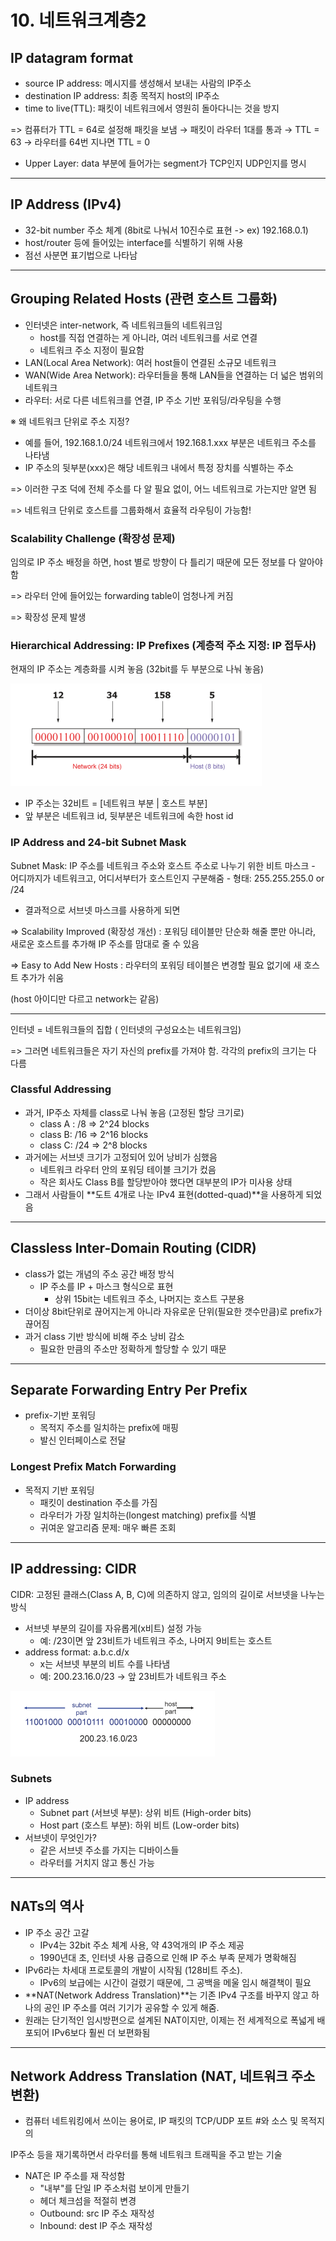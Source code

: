 # 10. 네트워크계층2

## IP datagram format
- source IP address: 메시지를 생성해서 보내는 사람의 IP주소
- destination IP address: 최종 목적지 host의 IP주소
- time to live(TTL): 패킷이 네트워크에서 영원히 돌아다니는 것을 방지


=> 컴퓨터가 TTL = 64로 설정해 패킷을 보냄 → 패킷이 라우터 1대를 통과 → TTL = 63 → 라우터를 64번 지나면 TTL = 0 


- Upper Layer: data 부분에 들어가는 segment가 TCP인지 UDP인지를 명시


---
## IP Address (IPv4)
- 32-bit number 주소 체계 (8bit로 나눠서 10진수로 표현 -> ex) 192.168.0.1)
- host/router 등에 들어있는 interface를 식별하기 위해 사용
- 점선 사분면 표기법으로 나타남


---
## Grouping Related Hosts (관련 호스트 그룹화)
- 인터넷은 inter-network, 즉 네트워크들의 네트워크임
	- host를 직접 연결하는 게 아니라, 여러 네트워크를 서로 연결
	- 네트워크 주소 지정이 필요함
- LAN(Local Area Network): 여러 host들이 연결된 소규모 네트워크
- WAN(Wide Area Network): 라우터들을 통해 LAN들을 연결하는 더 넓은 범위의 네트워크
- 라우터: 서로 다른 네트워크를 연결, IP 주소 기반 포워딩/라우팅을 수행


※ 왜 네트워크 단위로 주소 지정?


- 예를 들어, 192.168.1.0/24 네트워크에서 192.168.1.xxx 부분은 네트워크 주소를 나타냄
- IP 주소의 뒷부분(xxx)은 해당 네트워크 내에서 특정 장치를 식별하는 주소


=> 이러한 구조 덕에 전체 주소를 다 알 필요 없이, 어느 네트워크로 가는지만 알면 됨


=> 네트워크 단위로 호스트를 그룹화해서 효율적 라우팅이 가능함!


### Scalability Challenge (확장성 문제)
임의로 IP 주소 배정을 하면,  host 별로 방향이 다 틀리기 때문에 모든 정보를 다 알아야 함


=> 라우터 안에 들어있는 forwarding table이 엄청나게 커짐


=> 확장성 문제 발생


### Hierarchical Addressing: IP Prefixes (계층적 주소 지정: IP 접두사)

현재의 IP 주소는 계층화를 시켜 놓음 (32bit를 두 부분으로 나눠 놓음)


![alt text](image1.png)


- IP 주소는 32비트 = [네트워크 부분 | 호스트 부분]
- 앞 부분은 네트워크 id, 뒷부분은 네트워크에 속한 host id


### IP Address and 24-bit Subnet Mask

Subnet Mask: IP 주소를 네트워크 주소와 호스트 주소로 나누기 위한 비트 마스크
	- 어디까지가 네트워크고, 어디서부터가 호스트인지 구분해줌
	- 형태: 255.255.255.0 or /24
- 결과적으로 서브넷 마스크를 사용하게 되면


=> Scalability Improved (확장성 개선) : 포워딩 테이블만 단순화 해줄 뿐만 아니라, 새로운 호스트를 추가해 IP 주소를 맘대로 줄 수 있음


=> Easy to Add New Hosts : 라우터의 포워딩 테이블은 변경할 필요 없기에 새 호스트 추가가 쉬움


(host 아이디만 다르고 network는 같음)


---


인터넷 = 네트워크들의 집합 ( 인터넷의 구성요소는 네트워크임)


=> 그러면 네트워크들은 자기 자신의 prefix를 가져야 함. 각각의 prefix의 크기는 다 다름


### Classful Addressing
- 과거, IP주소 자체를 class로 나눠 놓음 (고정된 할당 크기로)
	- class A : /8 => 2^24 blocks
	- class B: /16 => 2^16 blocks 
	- class C: /24 => 2^8 blocks
- 과거에는 서브넷 크기가 고정되어 있어 낭비가 심했음
	- 네트워크 라우터 안의 포워딩 테이블 크기가 컸음
	- 작은 회사도 Class B를 할당받아야 했다면 대부분의 IP가 미사용 상태
- 그래서 사람들이 **도트 4개로 나눈 IPv4 표현(dotted-quad)**을 사용하게 되었음


---
## Classless Inter-Domain Routing (CIDR)
- class가 없는 개념의 주소 공간 배정 방식
	- IP 주소를 IP + 마스크 형식으로 표현
		- 상위 15bit는 네트워크 주소, 나머지는 호스트 구분용
- 더이상 8bit단위로 끊어지는게 아니라 자유로운 단위(필요한 갯수만큼)로 prefix가 끊어짐
- 과거 class 기반 방식에 비해 주소 낭비 감소
	- 필요한 만큼의 주소만 정확하게 할당할 수 있기 때문


---
## Separate Forwarding Entry Per Prefix
- prefix-기반 포워딩
	- 목적지 주소를 일치하는 prefix에 매핑
	- 발신 인터페이스로 전달


### Longest Prefix Match Forwarding
- 목적지 기반 포워딩
	- 패킷이 destination 주소를 가짐
	- 라우터가 가장 일치하는(longest matching) prefix를 식별
	- 귀여운 알고리즘 문제: 매우 빠른 조회


---
## IP addressing: CIDR
CIDR: 고정된 클래스(Class A, B, C)에 의존하지 않고, 임의의 길이로 서브넷을 나누는 방식


- 서브넷 부분의 길이를 자유롭게(x비트) 설정 가능
	- 예: /23이면 앞 23비트가 네트워크 주소, 나머지 9비트는 호스트
- address format: a.b.c.d/x
	- x는 서브넷 부분의 비트 수를 나타냄
	- 예: 200.23.16.0/23 → 앞 23비트가 네트워크 주소


![alt text](image2.png)


### Subnets
- IP address
	- Subnet part (서브넷 부분): 상위 비트 (High-order bits)
	- Host part (호스트 부분): 하위 비트 (Low-order bits)
- 서브넷이 무엇인가?
	- 같은 서브넷 주소를 가지는 디바이스들
	- 라우터를 거치지 않고 통신 가능


---
## NATs의 역사
- IP 주소 공간 고갈
	- IPv4는 32bit 주소 체계 사용, 약 43억개의 IP 주소 제공
	- 1990년대 초, 인터넷 사용 급증으로 인해 IP 주소 부족 문제가 명확해짐
- IPv6라는 차세대 프로토콜의 개발이 시작됨 (128비트 주소).
	- IPv6의 보급에는 시간이 걸렸기 때문에, 그 공백을 메울 임시 해결책이 필요	
- **NAT(Network Address Translation)**는 기존 IPv4 구조를 바꾸지 않고 하나의 공인 IP 주소를 여러 기기가 공유할 수 있게 해줌.
- 원래는 단기적인 임시방편으로 설계된 NAT이지만, 이제는 전 세계적으로 폭넓게 배포되어 IPv6보다 훨씬 더 보편화됨


---
## Network Address Translation (NAT, 네트워크 주소 변환)

- 컴퓨터 네트워킹에서 쓰이는 용어로, IP 패킷의 TCP/UDP 포트 #와 소스 및 목적지의 


IP주소 등을 재기록하면서 라우터를 통해 네트워크 트래픽을 주고 받는 기술
- NAT은 IP 주소를 재 작성함
	- "내부"를 단일 IP 주소처럼 보이게 만들기
	- 헤더 체크섬을 적절히 변경
	- Outbound: src IP 주소 재작성
	- Inbound: dest IP 주소 재작성